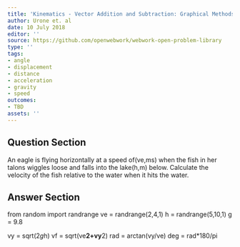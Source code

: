 ```yaml
---
title: 'Kinematics - Vector Addition and Subtraction: Graphical Methods'
author: Urone et. al
date: 10 July 2018
editor: ''
source: https://github.com/openwebwork/webwork-open-problem-library
type: ''
tags:
- angle
- displacement
- distance
- acceleration
- gravity
- speed
outcomes:
- TBD
assets: ''
---
```


## Question Section 

An eagle is flying horizontally at a speed of(ve,ms) when the fish in her talons wiggles loose and falls into the lake(h,m) below. Calculate the velocity of the fish relative to the water when it hits the water.


## Answer Section

from random import randrange
ve = randrange(2,4,1)
h = randrange(5,10,1)
g = 9.8

vy = sqrt(2*g*h)
vf = sqrt(ve**2+vy**2)
rad = arctan(vy/ve)
deg = rad*180/pi